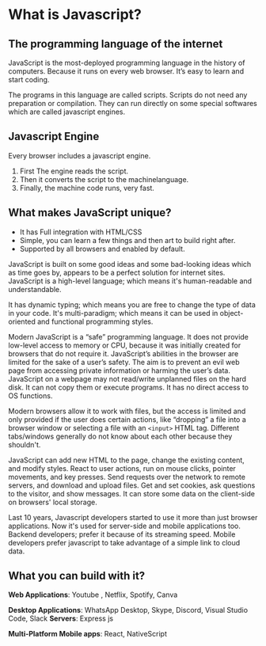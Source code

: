 # What is Javascript?

## The programming language of the internet <FontIcon icon="wifi" size="23" />

JavaScript is the most-deployed programming language in the history of computers. Because it runs on every web browser. It’s easy to learn and start coding.

The programs in this language are called scripts. Scripts do not need any preparation or compilation. They can run directly on some special softwares which are called javascript engines.

## Javascript Engine <FontIcon icon="cogs" size="23" />

Every browser includes a javascript engine.

1. First The engine reads the script.
1. Then it converts the script to the machinelanguage.
1. Finally, the machine code runs, very fast.

## What makes JavaScript unique? <FontIcon icon="fingerprint" size="23" />

* It has Full integration with HTML/CSS
* Simple, you can learn a few things and then art to build right after.
* Supported by all browsers and enabled by default.

JavaScript is built on some good ideas and some bad-looking ideas which as time goes by, appears to be a perfect solution for internet sites.
JavaScript is a high-level language; which means it's human-readable and understandable.

It has dynamic typing; which means you are free to change the type of data in your code.
It's multi-paradigm; which means it can be used in object-oriented and functional programming styles.

Modern JavaScript is a “safe” programming language. It does not provide low-level access to memory or CPU, because it was initially created for browsers that do not require it.
JavaScript’s abilities in the browser are limited for the sake of a user’s safety. The aim is to prevent an evil web page from accessing private information or harming the user’s data. JavaScript on a webpage may not read/write unplanned files on the hard disk. It can not copy them or execute programs. It has no direct access to OS functions.

Modern browsers allow it to work with files, but the access is limited and only provided if the user does certain actions, like “dropping” a file into a browser window or selecting a file with an `<input>` HTML tag.
Different tabs/windows generally do not know about each other because they shouldn't.

JavaScript can add new HTML to the page, change the existing content, and modify styles. React to user actions, run on mouse clicks, pointer movements, and key presses.
Send requests over the network to remote servers, and download and upload files. Get and set cookies, ask questions to the visitor, and show messages.
It can store some data on the client-side on browsers' local storage.

Last 10 years, Javascript developers started to use it more than just browser applications. Now it's used for server-side and mobile applications too. Backend developers; prefer it because of its streaming speed. Mobile developers prefer javascript to take advantage of a simple link to cloud data.

## What you can build with it?

**Web Applications**: Youtube , Netflix, Spotify, Canva

**Desktop Applications**: WhatsApp Desktop, Skype, Discord, Visual Studio Code, Slack
**Servers**: Express js

**Multi-Platform Mobile apps**: React, NativeScript
